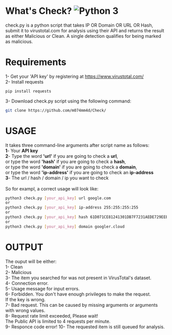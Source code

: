 # What's Check? ![Python 3](https://img.shields.io/badge/Python-3-brightgreen.svg)
check.py is a python script that takes IP OR Domain OR URL OR Hash, submit it to virustotal.com for analysis using their API and returns the result as either Malicious or Clean. A single detection qualifies for being marked as malicious.
# Requirements
  1- Get your 'API key' by registering at https://www.virustotal.com/ <br/>
  2- Install requests<br/>
  ```bash
  pip install requests
  ```
  3- Download check.py script using the following command:
  ```bash
  git clone https://github.com/m074mm4d/Check/
  ```
# USAGE
It takes three command-line arguments after script name as follows:<br/>
  **1**- Your **API key**<br/>
  **2**- Type the word **'url'** if you are going to check a **url**,<br/>
      or type the word **'hash'** if you are going to check a **hash**,<br/>
      or type the word **'domain'** if you are going to check a **domain**,<br/>
      or type the word **'ip-address'** if you are going to check an **ip-address**<br/>
  **3**- The url / hash / domain / ip you want to check<br/><br/>
So for exampl, a correct usage will look like:<br/>
  ```bash
  python3 check.py [your_api_key] url google.com
  or
  python3 check.py [your_api_key] ip-address 255:255:255:255
  or
  python3 check.py [your_api_key] hash 61D071CE81241301DB7F7231AEDE729EEBA335D438494CE80D7D28E67A49B005
  or
  python3 check.py [your_api_key] domain googler.cloud
  ```
# OUTPUT
The ouput will be either:<br/>
  1- Clean<br/>
  2- Malicious<br/>
  3- The item you searched for was not present in VirusTotal's dataset.<br/>
  4- Connection error.<br/>
  5- Usage message for input errors.<br/>
  6- Forbidden. You don't have enough privileges to make the request.<br/>
      If the key is wrong.<br/>
  7- Bad request. This can be caused by missing arguments or arguments with wrong values.<br/>
  8- Request rate limit exceeded, Please wait!<br/>
      The Public API is limited to 4 requests per minute.<br/>
  9- Responce code error!
  10- The requested item is still queued for analysis.
